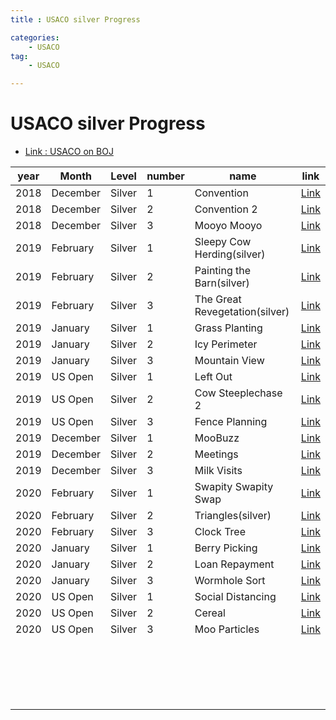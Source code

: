 ```yaml
---
title : USACO silver Progress

categories:
    - USACO
tag:
    - USACO

---
```

# USACO silver Progress
- [Link : USACO on BOJ](https://www.acmicpc.net/category/106)

| year | Month | Level | number | name | link |
|------|-------|-------|--------|------|------|
|2018 |December |Silver |1 |Convention |[Link](https://beenpow.github.io/usaco/2020/08/14/usaco-boj-16766/) |
|2018 |December |Silver |2 |Convention 2 |[Link](https://beenpow.github.io/usaco/2020/08/14/usaco-boj-16767/) |
|2018 |December |Silver |3 |Mooyo Mooyo |[Link](https://beenpow.github.io/usaco/2020/08/14/usaco-boj-16768/) |
|2019 |February |Silver |1 |Sleepy Cow Herding(silver) |[Link](https://beenpow.github.io/usaco/2020/08/14/usaco-boj-17036/) |
|2019 |February |Silver |2 |Painting the Barn(silver) |[Link](https://beenpow.github.io/usaco/2020/08/14/usaco-boj-17037/) |
|2019 |February |Silver |3 |The Great Revegetation(silver) |[Link](https://beenpow.github.io/usaco/2020/08/14/usaco-boj-17038/) |
|2019 |January  |Silver |1 |Grass Planting |[Link](https://beenpow.github.io/usaco/2020/08/20/usaco-boj-17024/) |
|2019 |January  |Silver |2 |Icy Perimeter |[Link](https://beenpow.github.io/usaco/2020/08/20/usaco-boj-17025/) |
|2019 |January  |Silver |3 |Mountain View |[Link](https://beenpow.github.io/usaco/2020/08/20/usaco-boj-17026/) |
|2019 |US Open  |Silver |1 |Left Out |[Link](https://beenpow.github.io/usaco/2020/08/25/usaco-boj-17195/) |
|2019 |US Open  |Silver |2 |Cow Steeplechase 2 |[Link](https://beenpow.github.io/usaco/2020/08/25/usaco-boj-17196/) |
|2019 |US Open  |Silver |3 |Fence Planning |[Link](https://beenpow.github.io/usaco/2020/08/25/usaco-boj-17197/) |
|2019 |December |Silver |1 | MooBuzz |[Link](https://beenpow.github.io/usaco/2020/07/13/usaco-boj-18265/) |
|2019 |December |Silver |2 | Meetings|[Link](https://beenpow.github.io/usaco/2020/07/13/usaco-boj-18266/) |
|2019 |December |Silver |3 | Milk Visits|[Link](https://beenpow.github.io/usaco/2020/07/13/usaco-boj-18267/) |
|2020 |February |Silver |1 | Swapity Swapity Swap|[Link](https://beenpow.github.io/usaco/2020/07/14/usaco-boj-18783/) |
|2020 |February |Silver |2 | Triangles(silver)|[Link](https://beenpow.github.io/usaco/2020/07/14/usaco-boj-18784/) |
|2020 |February |Silver |3 | Clock Tree|[Link](https://beenpow.github.io/usaco/2020/07/14/usaco-boj-18785/) |
|2020 |January  |Silver |1 | Berry Picking|[Link](https://beenpow.github.io/usaco/2020/07/20/usaco-boj-18319/) |
|2020 |January  |Silver |2 | Loan Repayment|[Link](https://beenpow.github.io/usaco/2020/07/20/usaco-boj-18320/) |
|2020 |January  |Silver |3 | Wormhole Sort|[Link](https://beenpow.github.io/usaco/2020/07/20/usaco-boj-18321/) |
|2020 |US Open  |Silver |1 | Social Distancing |[Link](https://beenpow.github.io/usaco/2020/07/21/usaco-boj-18877/) |
|2020 |US Open  |Silver |2 | Cereal|[Link](https://beenpow.github.io/usaco/2020/07/21/usaco-boj-18878/) |
|2020 |US Open  |Silver |3 | Moo Particles|[Link](https://beenpow.github.io/usaco/2020/07/21/usaco-boj-18879/) |
| | | | | | |
| | | | | | |
| | | | | | |
| | | | | | |
| | | | | | |
| | | | | | |
| | | | | | |
| | | | | | |
| | | | | | |
| | | | | | |
| | | | | | |
| | | | | | |
| | | | | | |
| | | | | | |
| | | | | | |
| | | | | | |
| | | | | | |
| | | | | | |
| | | | | | |


